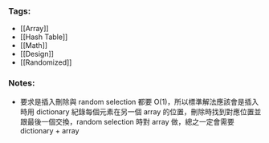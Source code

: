 ### Tags:
- [[Array]]
- [[Hash Table]]
- [[Math]]
- [[Design]]
- [[Randomized]]
### Notes:
- 要求是插入刪除與 random selection 都要 O(1)，所以標準解法應該會是插入時用 dictionary 紀錄每個元素在另一個 array 的位置，刪除時找到對應位置並跟最後一個交換，random selection 時對 array 做，總之一定會需要 dictionary + array